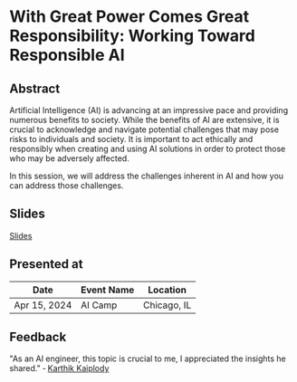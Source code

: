 # With Great Power Comes Great Responsibility: Working Toward Responsible AI

## Abstract

Artificial Intelligence (AI) is advancing at an impressive pace and providing numerous benefits to society. While the benefits of AI are extensive, it is crucial to acknowledge and navigate potential challenges that may pose risks to individuals and society. It is important to act ethically and responsibly when creating and using AI solutions in order to protect those who may be adversely affected.

In this session, we will address the challenges inherent in AI and how you can address those challenges.

## Slides

[Slides](https://1drv.ms/p/s!AsEkrMBA7Ehw1a9mLkjCQYUW53a1pQ?e=8zcjAq)

## Presented at

| Date | Event Name                                      | Location                |
| ---------------- | ----------------------------------------------- | ----------------------- |
| Apr 15, 2024        | AI Camp                          | Chicago, IL |

## Feedback

"As an AI engineer, this topic is crucial to me, I appreciated the insights he shared."
&dash; [Karthik Kaiplody](https://www.linkedin.com/posts/karthikkaiplody_interesting-talks-at-the-chicago-aicamp-event-activity-7186239558672396288-Wssp)
